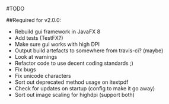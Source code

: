#TODO

##Required for v2.0.0:

- Rebuild gui framework in JavaFX 8
- Add tests (TestFX?)
- Make sure gui works with high DPI
- Output build artefacts to somewhere from travis-ci? (maybe)
- Look at warnings
- Refactor code to use decent coding standards ;)
- Fix bugs
- Fix unicode characters
- Sort out deprecated method usage on itextpdf
- Check for updates on startup (config to make it go away)
- Sort out image scaling for highdpi (support both)